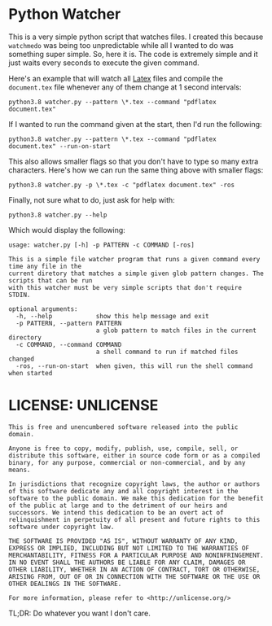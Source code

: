 # Python Watcher

This is a very simple python script that watches files. I created this
because `watchmedo` was being too unpredictable while all I wanted to
do was something super simple. So, here it is. The code is extremely
simple and it just waits every seconds to execute the given command.

Here's an example that will watch all [Latex](https://www.latex-project.org/)
files and compile the `document.tex` file whenever any of them change
at 1 second intervals:
```python3
python3.8 watcher.py --pattern \*.tex --command "pdflatex document.tex"
```

If I wanted to run the command given at the start, then I'd run the
following:
```python3
python3.8 watcher.py --pattern \*.tex --command "pdflatex document.tex" --run-on-start
```

This also allows smaller flags so that you don't have to type so many extra
characters. Here's how we can run the same thing above with smaller flags:
```python3
python3.8 watcher.py -p \*.tex -c "pdflatex document.tex" -ros
```

Finally, not sure what to do, just ask for help with:
```python3
python3.8 watcher.py --help
```

Which would display the following:
```
usage: watcher.py [-h] -p PATTERN -c COMMAND [-ros]

This is a simple file watcher program that runs a given command every time any file in the
current diretory that matches a simple given glob pattern changes. The scripts that can be run
with this watcher must be very simple scripts that don't require STDIN.

optional arguments:
  -h, --help            show this help message and exit
  -p PATTERN, --pattern PATTERN
                        a glob pattern to match files in the current directory
  -c COMMAND, --command COMMAND
                        a shell command to run if matched files changed
  -ros, --run-on-start  when given, this will run the shell command when started
```

# LICENSE: UNLICENSE

```
This is free and unencumbered software released into the public domain.

Anyone is free to copy, modify, publish, use, compile, sell, or
distribute this software, either in source code form or as a compiled
binary, for any purpose, commercial or non-commercial, and by any
means.

In jurisdictions that recognize copyright laws, the author or authors
of this software dedicate any and all copyright interest in the
software to the public domain. We make this dedication for the benefit
of the public at large and to the detriment of our heirs and
successors. We intend this dedication to be an overt act of
relinquishment in perpetuity of all present and future rights to this
software under copyright law.

THE SOFTWARE IS PROVIDED "AS IS", WITHOUT WARRANTY OF ANY KIND,
EXPRESS OR IMPLIED, INCLUDING BUT NOT LIMITED TO THE WARRANTIES OF
MERCHANTABILITY, FITNESS FOR A PARTICULAR PURPOSE AND NONINFRINGEMENT.
IN NO EVENT SHALL THE AUTHORS BE LIABLE FOR ANY CLAIM, DAMAGES OR
OTHER LIABILITY, WHETHER IN AN ACTION OF CONTRACT, TORT OR OTHERWISE,
ARISING FROM, OUT OF OR IN CONNECTION WITH THE SOFTWARE OR THE USE OR
OTHER DEALINGS IN THE SOFTWARE.

For more information, please refer to <http://unlicense.org/>
```

TL;DR: Do whatever you want I don't care.


